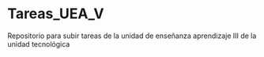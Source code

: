 # Tareas_UEA_V
Repositorio para subir tareas de la unidad de enseñanza aprendizaje III de la unidad tecnológica
